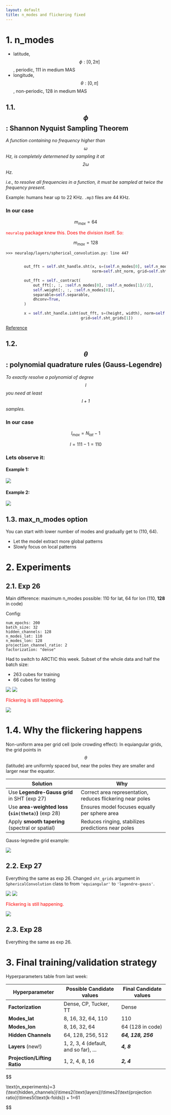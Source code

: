 ```yaml
---
layout: default
title: n_modes and flickering fixed
---
```


# 1. n_modes


- latitude, $$\phi: [0, 2\pi]$$, periodic, 111 in medium MAS
- longitude, $$\theta: [0, \pi]$$, non-periodic, 128 in medium MAS


## 1.1. $$\phi$$: Shannon Nyquist Sampling Theorem

<i>A function containing no frequency higher than $$\omega$$ Hz, is completely determened by sampling it at $$2\omega$$ Hz.</i>

<i>i.e., to resolve all frequencies in a function, it must be sampled at twice the frequency present.</i>

Example: humans hear up to 22 KHz. `.mp3` files are 44 KHz.

### In our case

$$
m_{max} = 64
$$

<span style="color:red">`neuralop` package knew this. Does the division itself. So:</span>


$$
m_{max} = 128
$$

`>>> neuralop/layers/spherical_convolution.py: line 447`
```py

        out_fft = self.sht_handle.sht(x, s=(self.n_modes[0], self.n_modes[1]//2),
                                      norm=self.sht_norm, grid=self.sht_grids[0])

        out_fft = self._contract(
            out_fft[:, :, :self.n_modes[0], :self.n_modes[1]//2],
            self.weight[:, :, :self.n_modes[0]],
            separable=self.separable,
            dhconv=True,
        )

        x = self.sht_handle.isht(out_fft, s=(height, width), norm=self.sht_norm,
                                 grid=self.sht_grids[1])
```



<a href="https://www.youtube.com/watch?v=FcXZ28BX-xE">Reference</a>


## 1.2. $$\theta$$: polynomial quadrature rules (Gauss-Legendre)

<i>To exactly resolve a polynomial of degree $$l$$ you need at least $$l+1$$ samples.</i>


### In our case

$$
l_{max}=N_{lat}-1
$$

$$
l = 111 - 1 = 110
$$


### Lets observe it:

#### Example 1:
<img src="resources/week_20/n_modes_1.png"/>

#### Example 2:
<img src="resources/week_20/n_modes_2.png"/>



## 1.3. max_n_modes option

You can start with lower number of modes and gradually get to (110, 64).

- Let the model extract more global patterns
- Slowly focus on local patterns


# 2. Experiments

## 2.1. Exp 26

Main difference: maximum n_modes possible: 110 for lat, 64 for lon (110, **128** in code)

Config:
```
num_epochs: 200
batch_size: 32
hidden_channels: 128
n_modes_lat: 110
n_modes_lon: 128
projection_channel_ratio: 2
factorization: "dense"
```

Had to switch to ARCTIC this week. Subset of the whole data and half the batch size:

- 263 cubes for training
- 66 cubes for testing

<img src="resources/week_20/exp_26_1.gif"/>

<img src="resources/week_20/exp_26_2.gif"/>

<span style="color:red">Flickering is still happening.</span>

<img src="resources/week_20/exp_26_metrics.png"/>



# 1.4. Why the flickering happens

Non-uniform area per grid cell (pole crowding effect): In equiangular grids, the grid points in $$\theta$$ (latitude) are uniformly spaced but, near the poles they are smaller and larger near the equator.

| Solution                                  | Why                                          |
|-------------------------------------------|----------------------------------------------|
| Use **Legendre-Gauss grid** in SHT (exp 27)       | Correct area representation, reduces flickering near poles |
| Use **area-weighted loss (`sin(theta)`)** (exp 28) | Ensures model focuses equally per sphere area |
| Apply **smooth tapering** (spectral or spatial) | Reduces ringing, stabilizes predictions near poles |

Gauss-legnedre grid example:

<img src="https://people.math.sc.edu/burkardt/m_src/gl_display_test/gl_grid_square_21x21.png"/>


## 2.2. Exp 27

Everything the same as exp 26. Changed `sht_grids` argument in `SphericalConvolution` class to from `'equiangular'` to `'legendre-gauss'`.


<img src="resources/week_20/exp_27_1.gif"/>

<img src="resources/week_20/exp_27_2.gif"/>

<span style="color:red">Flickering is still happening.</span>


<img src="resources/week_20/exp_27_metrics.png"/>


## 2.3. Exp 28

Everything the same as exp 26. 

# 3. Final training/validation strategy


Hyperparameters table from last week:

| Hyperparameter           | Possible Candidate values       | Final Candidate values|
|--------------------------|---------------------------------|-----------------------|
| **Factorization**        | Dense, CP, Tucker, TT           |Dense|
| **Modes_lat**            | 8, 16, 32, 64, 110              |110|
| **Modes_lon**            | 8, 16, 32, 64                   |64 (128 in code)|
| **Hidden Channels**      | 64, 128, 256, 512               |***64, 128, 256*** |
| **Layers** (new!)        | 1, 2, 3, 4 (default, and so far), ... |***4, 8***|
| **Projection/Lifting Ratio** | 1, 2, 4, 8, 16              |***2, 4***|


$$

\text{n\_experiments}=3 (\text{hidden\_channels})\times2(\text{layers})\times2(\text{projection ratio})\times5(\text{k-folds}) + 1=61

$$